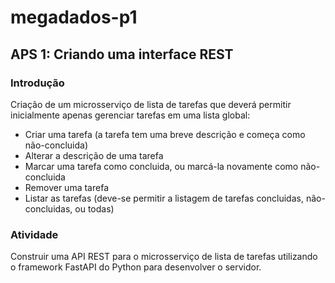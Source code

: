 # megadados-p1

## APS 1: Criando uma interface REST

### Introdução

Criação de um microsserviço de lista de tarefas que deverá permitir inicialmente apenas gerenciar tarefas em uma lista global:
  -  Criar uma tarefa (a tarefa tem uma breve descrição e começa como não-concluida)
  - Alterar a descrição de uma tarefa
  - Marcar uma tarefa como concluida, ou marcá-la novamente como não-concluida
  - Remover uma tarefa
  - Listar as tarefas (deve-se permitir a listagem de tarefas concluidas, não-concluidas, ou todas)
    
### Atividade

Construir uma API REST para o microsserviço de lista de tarefas utilizando o framework FastAPI do Python para desenvolver o servidor.
